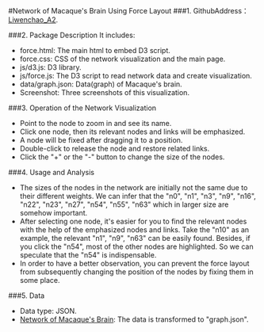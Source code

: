 #Network of Macaque's Brain Using Force Layout
###1. GithubAddress：[Liwenchao_A2](https://github.com/vis2014/Assignment2/tree/Liwenchao_A2 "LiWenchao Assignment2").

###2. Package Description
It includes:

+ force.html: The main html to embed D3 script.
+ force.css: CSS of the network visualization and the main page.
+ js/d3.js: D3 library.
+ js/force.js: The D3 script to read network data and create visualization.
+ data/graph.json: Data(graph) of Macaque's brain.
+ Screenshot: Three screenshots of this visualization.

###3. Operation of the Network Visualization 
+ Point to the node to zoom in and see its name.
+ Click one node, then its relevant nodes and links will be emphasized.
+ A node will be fixed after dragging it to a position.
+ Double-click to release the node and restore related links.
+ Click the "+" or the "-" button to change the size of the nodes.

###4. Usage and Analysis
+ The sizes of the nodes in the network are initially not the same due to their different weights. We can infer that the "n0", "n1", "n3", "n9", "n16", "n22", "n23", "n27", "n54", "n55", "n63" which in larger size are somehow important.
+ After selecting one node, it's easier for you to find the relevant nodes with the help of the emphasized nodes and links. Take the "n10" as an example, the relevant "n1", "n9", "n63" can be easily found. Besides, if you click the "n54", most of the other nodes are highlighted. So we can speculate that the "n54" is indispensable.
+ In order to have a better observation, you can prevent the force layout from subsequently changing the position of the nodes by fixing them in some place.

###5. Data
+ Data type: JSON.
+ [Network of Macaque's Brain](http://mrbrain.cs.jhu.edu/graph-services/download/ "Brain Network"): The data is transformed to "graph.json".